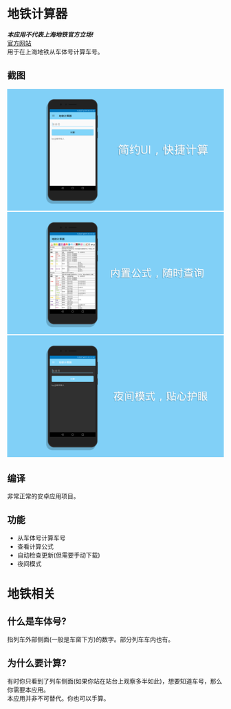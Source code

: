 # 地铁计算器  
***本应用不代表上海地铁官方立场!***    
[官方网站](http://www.shmetro.com/)  
用于在上海地铁从车体号计算车号。  
## 截图  
![一张截图.jpg](/pictures/p1.jpg) ![一张截图.jpg](/pictures/p2.jpg) ![一张截图.jpg](/pictures/p3.jpg)  
## 编译  
非常正常的安卓应用项目。  
## 功能  
- 从车体号计算车号  
- 查看计算公式  
- 自动检查更新(但需要手动下载)  
- 夜间模式  
  
# 地铁相关  
## 什么是车体号?  
指列车外部侧面(一般是车窗下方)的数字。部分列车车内也有。  
## 为什么要计算?
有时你只看到了列车侧面(如果你站在站台上观察多半如此)，想要知道车号，那么你需要本应用。  
本应用并非不可替代。你也可以手算。  
